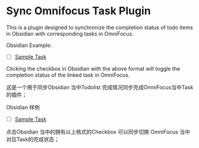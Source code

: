 # Sync Omnifocus Task Plugin

This is a plugin designed to synchronize the completion status of todo items in Obsidian with corresponding tasks in OmniFocus.  

Obsidian Example:  
- [ ] [Sample Task](omnifocus:///task/abcdefgh)  

Clicking the checkbox in Obsidian with the above format will toggle the completion status of the linked task in OmniFocus.




这是一个用于同步Obsidian 当中Todolist 完成情况同步完成OmniFocus当中Task的插件；

Obsidian 样例

- [ ] [Sample Task](omnifocus:///task/abcdefgh) 

点击Obsidian 当中的拥有以上格式的Checkbox 可以同步切换 OmniFocus 当中对应Task的完成状态；